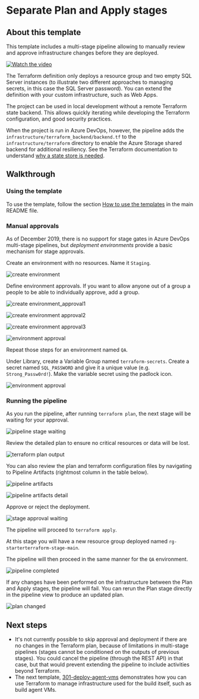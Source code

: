 # Separate Plan and Apply stages

## About this template

This template includes a multi-stage pipeline allowing to manually review and approve infrastructure
changes before they are deployed.

[![Watch the video](/docs/images/terraform_starter/201-video.png)](https://youtu.be/PvXonOWOWaM)

The Terraform definition only deploys a resource group and two empty SQL Server instances
(to illustrate two different approaches to managing secrets, in this case the SQL Server
password).
You can extend the definition with your custom infrastructure, such as Web Apps.

The project can be used in local development without a remote Terraform state backend.
This allows quickly iterating while developing the Terraform configuration, and 
good security practices.

When the project is run in Azure DevOps, however, the pipeline adds the
`infrastructure/terraform_backend/backend.tf` to the `infrastructure/terraform` 
directory to enable the Azure Storage shared backend for additional resiliency.
See the Terraform documentation to understand [why a state store is needed](https://www.terraform.io/docs/state/purpose.html).

## Walkthrough

### Using the template

To use the template, follow the section
[How to use the templates](/README.md#how-to-use-the-templates)
in the main README file.

### Manual approvals

As of December 2019, there is no support for stage gates in Azure DevOps multi-stage pipelines, but
*deployment environments* provide a basic mechanism for stage approvals.

Create an environment with no resources. Name it `Staging`.

![create environment](/docs/images/terraform_starter/create_environment.png)

Define environment approvals. If you want to allow anyone out of a group a people to be able to individually approve, add a group.

![create environment_approval1](/docs/images/terraform_starter/create_environment_approval1.png)

![create environment approval2](/docs/images/terraform_starter/create_environment_approval2.png)

![create environment approval3](/docs/images/terraform_starter/create_environment_approval3.png)

![environment approval](/docs/images/terraform_starter/environment_approval.png)

Repeat those steps for an environment named `QA`.

Under Library, create a Variable Group named `terraform-secrets`. Create a secret
named `SQL_PASSWORD` and give it a unique value (e.g. `Strong_Passw0rd!`). Make
the variable secret using the padlock icon.

![environment approval](/docs/images/terraform_starter/variable_group.png)

### Running the pipeline

As you run the pipeline, after running `terraform plan`, the next stage will be waiting for your approval.

![pipeline stage waiting](/docs/images/terraform_starter/pipeline_stage_waiting.png)

Review the detailed plan to ensure no critical resources or data will be lost.

![terraform plan output](/docs/images/terraform_starter/terraform_plan_output.png)

You can also review the plan and terraform configuration files by navigating to Pipeline Artifacts (rightmost column in the table below).

![pipeline artifacts](/docs/images/terraform_starter/pipeline_artifacts.png)

![pipeline artifacts detail](/docs/images/terraform_starter/pipeline_artifacts_detail.png)

Approve or reject the deployment.

![stage approval waiting](/docs/images/terraform_starter/stage_approval_waiting.png)

The pipeline will proceed to `terraform apply`.

At this stage you will have a new resource group deployed named `rg-starterterraform-stage-main`. 

The pipeline will then proceed in the same manner for the `QA` environment.

![pipeline completed](/docs/images/terraform_starter/pipeline_completed.png)

If any changes have been performed on the infrastructure between the Plan and Apply stages, the pipeline will fail.
You can rerun the Plan stage directly in the pipeline view to produce an updated plan.

![plan changed](/docs/images/terraform_starter/plan_changed.png)

## Next steps

* It's not currently possible to skip approval and deployment if there are no
  changes in the Terraform plan, because of limitations in multi-stage
  pipelines (stages cannot be conditioned on the outputs of previous stages).
  You could cancel the pipeline (through the REST API) in that case, but that
  would prevent extending the pipeline to include activities beyond Terraform.
* The next template, [301-deploy-agent-vms](../301-deploy-agent-vms) demonstrates
  how you can use Terraform to manage infrastructure used for the build itself,
  such as build agent VMs.
